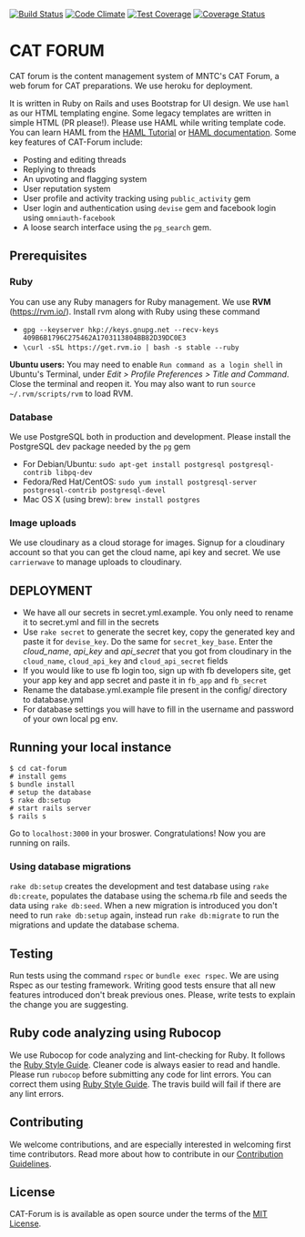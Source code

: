 [![Build Status](https://travis-ci.org/NIT-dgp/cat-forum.svg?branch=github_master)](https://travis-ci.org/NIT-dgp/cat-forum)
[![Code Climate](https://codeclimate.com/github/NIT-dgp/cat-forum/badges/gpa.svg)](https://codeclimate.com/github/NIT-dgp/cat-forum)
[![Test Coverage](https://codeclimate.com/github/NIT-dgp/cat-forum/badges/coverage.svg)](https://codeclimate.com/github/NIT-dgp/cat-forum/coverage)
[![Coverage Status](https://coveralls.io/repos/github/NIT-dgp/cat-forum/badge.svg?branch=github_master)](https://coveralls.io/github/NIT-dgp/cat-forum?branch=github_master)

# CAT FORUM
CAT forum is the content management system of MNTC's CAT Forum, a web forum for CAT preparations. We use  heroku for deployment.

It is written in Ruby on Rails and uses Bootstrap for UI design. We use `haml` as our HTML templating engine. Some legacy templates are written in simple HTML (PR please!). Please use HAML while writing template code. You can learn HAML from the [HAML Tutorial](http://haml.info/tutorial.html) or [HAML documentation](http://haml.info/docs/yardoc/file.REFERENCE.html). Some key features of CAT-Forum include:

* Posting and editing threads
* Replying to threads
* An upvoting and flagging system
* User reputation system
* User profile and activity tracking using `public_activity` gem
* User login and authentication using `devise` gem and facebook login using `omniauth-facebook`
* A loose search interface using the `pg_search` gem.

## Prerequisites

### Ruby
You can use any Ruby managers for Ruby management. We use **RVM** (https://rvm.io/). Install rvm along with Ruby using these command

 * `gpg --keyserver hkp://keys.gnupg.net --recv-keys 409B6B1796C275462A1703113804BB82D39DC0E3`
 * `\curl -sSL https://get.rvm.io | bash -s stable --ruby`

 **Ubuntu users:** You may need to enable `Run command as a login shell` in Ubuntu's Terminal, under _Edit > Profile Preferences > Title and Command_. Close the terminal and reopen it. You may also want to run `source ~/.rvm/scripts/rvm` to load RVM.

### Database
We use PostgreSQL both in production and development. Please install the PostgreSQL dev package needed by the `pg` gem

* For Debian/Ubuntu: `sudo apt-get install postgresql postgresql-contrib libpq-dev`
* Fedora/Red Hat/CentOS: `sudo yum install postgresql-server postgresql-contrib postgresql-devel`
* Mac OS X (using brew): `brew install postgres`

### Image uploads
We use cloudinary as a cloud storage for images. Signup for a cloudinary account so that you can get the cloud name, api key and secret. We use `carrierwave` to manage uploads to cloudinary.

## DEPLOYMENT

* We have all our secrets in secret.yml.example. You only need to rename it to secret.yml and fill in the secrets
* Use `rake secret` to generate the secret key, copy the generated key and paste it for `devise_key`. Do the same for `secret_key_base`. Enter the _cloud_name_, _api_key_ and _api_secret_ that you got from cloudinary in the `cloud_name`, `cloud_api_key` and `cloud_api_secret` fields
* If you would like to use fb login too, sign up with fb developers site, get your app key and app secret and paste it in `fb_app` and `fb_secret`
* Rename the database.yml.example file present in the config/ directory to database.yml
* For database settings you will have to fill in the username and password of your own local pg env.

## Running your local instance

```
$ cd cat-forum
# install gems
$ bundle install
# setup the database
$ rake db:setup
# start rails server
$ rails s
```
Go to `localhost:3000` in your broswer. Congratulations! Now you are running on rails.

### Using database migrations
`rake db:setup` creates the development and test database using `rake db:create`, populates the database using the schema.rb file and seeds the data using `rake db:seed`. When a new migration is introduced you don't need to run `rake db:setup` again, instead run `rake db:migrate` to run the migrations and update the database schema.

## Testing
Run tests using the command `rspec` or `bundle exec rspec`. We are using Rspec as our testing framework. Writing good tests ensure that all new features introduced don't break previous ones. Please, write tests to explain the change you are suggesting.

## Ruby code analyzing using Rubocop
We use Rubocop for code analyzing and lint-checking for Ruby. It follows the [Ruby Style Guide](https://github.com/bbatsov/ruby-style-guide). Cleaner code is always easier to read and handle. Please run `rubocop` before submitting any code for lint errors. You can correct them using [Ruby Style Guide](https://github.com/bbatsov/ruby-style-guide). The travis build will fail if there are any lint errors.

## Contributing
We welcome contributions, and are especially interested in welcoming first time contributors. Read more about how to contribute in our [Contribution Guidelines](https://github.com/NIT-dgp/cat-forum/blob/github_master/CONTRIBUTING.md).

## License
CAT-Forum is is available as open source under the terms of the [MIT License](http://opensource.org/licenses/MIT).
